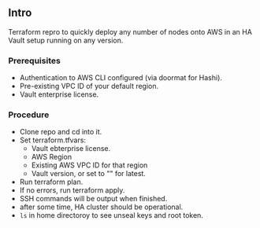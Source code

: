 ## Intro
Terraform repro to quickly deploy any number of nodes onto AWS in an HA Vault setup running on any version.

### Prerequisites
- Authentication to AWS CLI configured (via doormat for Hashi).
- Pre-existing VPC ID of your default region.
- Vault enterprise license.

### Procedure
- Clone repo and cd into it.
- Set terraform.tfvars:
  - Vault ebterprise license.
  - AWS Region
  - Existing AWS VPC ID for that region 
  - Vault version, or set to "" for latest.
- Run terraform plan.
- If no errors, run terraform apply.
- SSH commands will be output when finished.
- after some time, HA cluster should be operational.
- `ls` in home directoroy to see unseal keys and root token.
